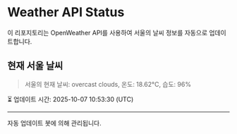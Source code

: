 
# Weather API Status

이 리포지토리는 OpenWeather API를 사용하여 서울의 날씨 정보를 자동으로 업데이트합니다.

## 현재 서울 날씨
> 서울의 현재 날씨: overcast clouds, 온도: 18.62°C, 습도: 96%

⏳ 업데이트 시간: 2025-10-07 10:53:30 (UTC)

---
자동 업데이트 봇에 의해 관리됩니다.
